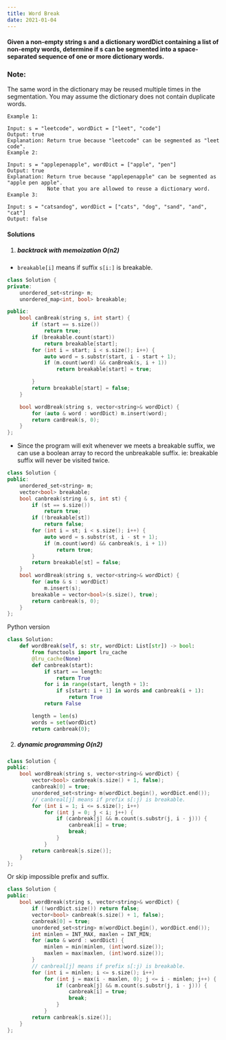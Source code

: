 ```yaml
---
title: Word Break
date: 2021-01-04
---
```

#### Given a non-empty string s and a dictionary wordDict containing a list of non-empty words, determine if s can be segmented into a space-separated sequence of one or more dictionary words.

### Note:

The same word in the dictionary may be reused multiple times in the segmentation.
You may assume the dictionary does not contain duplicate words.

```
Example 1:

Input: s = "leetcode", wordDict = ["leet", "code"]
Output: true
Explanation: Return true because "leetcode" can be segmented as "leet code".
Example 2:

Input: s = "applepenapple", wordDict = ["apple", "pen"]
Output: true
Explanation: Return true because "applepenapple" can be segmented as "apple pen apple".
             Note that you are allowed to reuse a dictionary word.
Example 3:

Input: s = "catsandog", wordDict = ["cats", "dog", "sand", "and", "cat"]
Output: false
```

#### Solutions

1. ##### backtrack with memoization  O(n2)

- `breakable[i]` means if suffix `s[i:]` is breakable.

```cpp
class Solution {
private:
    unordered_set<string> m;
    unordered_map<int, bool> breakable;

public:
    bool canBreak(string s, int start) {
        if (start == s.size())
            return true;
        if (breakable.count(start))
            return breakable[start];
        for (int i = start; i < s.size(); i++) {
            auto word = s.substr(start, i - start + 1);
            if (m.count(word) && canBreak(s, i + 1))
                return breakable[start] = true;

        }
        return breakable[start] = false;
    }

    bool wordBreak(string s, vector<string>& wordDict) {
        for (auto & word : wordDict) m.insert(word);
        return canBreak(s, 0);
    }
};
```

- Since the program will exit whenever we meets a breakable suffix, we can use a boolean array to record the unbreakable suffix. ie: breakable suffix will never be visited twice.

```cpp
class Solution {
public:
    unordered_set<string> m;
    vector<bool> breakable;
    bool canbreak(string & s, int st) {
        if (st == s.size())
            return true;
        if (!breakable[st])
            return false;
        for (int i = st; i < s.size(); i++) {
            auto word = s.substr(st, i - st + 1);
            if (m.count(word) && canbreak(s, i + 1))
                return true;
        }
        return breakable[st] = false;
    }
    bool wordBreak(string s, vector<string>& wordDict) {
        for (auto & s : wordDict)
            m.insert(s);
        breakable = vector<bool>(s.size(), true);
        return canbreak(s, 0);    
    }
};
```

Python version

```python
class Solution:
    def wordBreak(self, s: str, wordDict: List[str]) -> bool:
        from functools import lru_cache
        @lru_cache(None)
        def canbreak(start):
            if start == length:
                return True
            for i in range(start, length + 1):
                if s[start: i + 1] in words and canbreak(i + 1):
                    return True
            return False

        length = len(s)
        words = set(wordDict)
        return canbreak(0);
```


2. ##### dynamic programming  O(n2)



```cpp
class Solution {
public:
    bool wordBreak(string s, vector<string>& wordDict) {
        vector<bool> canbreak(s.size() + 1, false);
        canbreak[0] = true;
        unordered_set<string> m(wordDict.begin(), wordDict.end());
        // canbreal[j] means if prefix s[:j) is breakable.
        for (int i = 1; i <= s.size(); i++)
            for (int j = 0; j < i; j++) {
                if (canbreak[j] && m.count(s.substr(j, i - j))) {
                    canbreak[i] = true;
                    break;
                }
            }
        return canbreak[s.size()];
    }
};
```

Or skip impossible prefix and suffix.

```cpp
class Solution {
public:
    bool wordBreak(string s, vector<string>& wordDict) {
        if (!wordDict.size()) return false;
        vector<bool> canbreak(s.size() + 1, false);
        canbreak[0] = true;
        unordered_set<string> m(wordDict.begin(), wordDict.end());
        int minlen = INT_MAX, maxlen = INT_MIN;
        for (auto & word : wordDict) {
            minlen = min(minlen, (int)word.size());
            maxlen = max(maxlen, (int)word.size());
        }
        // canbreal[j] means if prefix s[:j) is breakable.
        for (int i = minlen; i <= s.size(); i++)
            for (int j = max(i - maxlen, 0); j <= i - minlen; j++) {
                if (canbreak[j] && m.count(s.substr(j, i - j))) {
                    canbreak[i] = true;
                    break;
                }
            }
        return canbreak[s.size()];
    }
};
```

